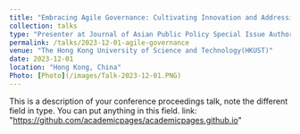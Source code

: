 ```yaml
---
title: "Embracing Agile Governance: Cultivating Innovation and Addressing the Challenges of Generative Artificial Intelligence in Higher Education"
collection: talks
type: "Presenter at Journal of Asian Public Policy Special Issue Authors’ Workshop"
permalink: /talks/2023-12-01-agile-governance
venue: "The Hong Kong University of Science and Technology(HKUST)"
date: 2023-12-01
location: "Hong Kong, China"
Photo: [Photo](/images/Talk-2023-12-01.PNG)
---
```

This is a description of your conference proceedings talk, note the different field in type. You can put anything in this field.
link: "https://github.com/academicpages/academicpages.github.io"
